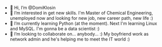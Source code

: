 - 👋 Hi, I’m @DomiKlosin
- 👀 I’m interested in get new skills. I'm Master of Chemical Engineering, unemployed now and looking for new job, new career path, new life :)
- 🌱 I’m currently learning Python (at the moment). Next I'm learning Linux and MySQL. I'm gonna be a data scientist :)
- 💞️ I’m looking to collaborate on... anybody... :) My boyfriend work as network admin and he's helping me to meet the IT world :)

<!---
DomiKlosin/DomiKlosin is a ✨ special ✨ repository because its `README.md` (this file) appears on your GitHub profile.
You can click the Preview link to take a look at your changes.
--->
